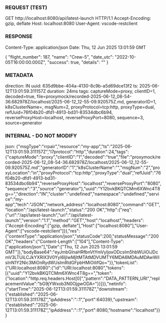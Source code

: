 ### REQUEST (TEST) ###
GET http://localhost:8080/api/latest-launch HTTP/1.1
Accept-Encoding: gzip\, deflate
Host: localhost:8080
User-Agent: vscode-restclient


### RESPONSE ###
Content-Type: application/json
Date: Thu\, 12 Jun 2025 13:01:59 GMT

{
  "flight_number": 187,
  "name": "Crew-5",
  "date_utc": "2022-10-05T16:00:00.000Z",
  "success": true,
  "details": ""
}


### METADATA ###
direction: IN
uuid: 635d9bbe-404a-4130-8c9b-a5d69dce13f2
ts: 2025-06-12T13:01:59.311157Z
duration: 24ms
tags: captureMode=proxy, clientID=1, decoded=true, file=proxymock/recorded-2025-06-12_08-54-36.682978Z/localhost/2025-06-12_12-55-09.920575Z.md, generatorID=1, k8sClusterName=, msgNum=2, proxyProtocol=tcp:http, proxyType=dual, refUuid=76f04b20-dfd1-4913-bd31-83534dbc6b94, reverseProxyHost=localhost, reverseProxyPort=8080, sequence=3, source=generator

### INTERNAL - DO NOT MODIFY ###
json: {"msgType":"rrpair","resource":"my-app","ts":"2025-06-12T13:01:59.311157Z","l7protocol":"http","duration":24,"tags":{"captureMode":"proxy","clientID":"1","decoded":"true","file":"proxymock/recorded-2025-06-12_08-54-36.682978Z/localhost/2025-06-12_12-55-09.920575Z.md","generatorID":"1","k8sClusterName":"","msgNum":"2","proxyLocation":"in","proxyProtocol":"tcp:http","proxyType":"dual","refUuid":"76f04b20-dfd1-4913-bd31-83534dbc6b94","reverseProxyHost":"localhost","reverseProxyPort":"8080","sequence":"3","source":"generator"},"uuid":"Y12bvkBKQTCMm6XWnc4T8g==","direction":"IN","cluster":"undefined","namespace":"undefined","service":"my-app","tech":"JSON","network_address":"localhost:8080","command":"GET","location":"/api/latest-launch","status":"200 OK","http":{"req":{"url":"/api/latest-launch","uri":"/api/latest-launch","version":"1.1","method":"GET","host":"localhost","headers":{"Accept-Encoding":["gzip, deflate"],"Host":["localhost:8080"],"User-Agent":["vscode-restclient"]}},"res":{"contentType":"application/json","statusCode":200,"statusMessage":"200 OK","headers":{"Content-Length":["104"],"Content-Type":["application/json"],"Date":["Thu, 12 Jun 2025 13:01:59 GMT"]},"bodyBase64":"eyJmbGlnaHRfbnVtYmVyIjoxODcsIm5hbWUiOiJDcmV3LTUiLCJkYXRlX3V0YyI6IjIwMjItMTAtMDVUMTY6MDA6MDAuMDAwWiIsInN1Y2Nlc3MiOnRydWUsImRldGFpbHMiOiIifQo="}},"tokenList":{"URI:localhost:8080":{"id":"URI:localhost:8080","tokens":[{"uuid":"Y12bvkBKQTCMm6XWnc4T8g==","token":{"location":"http.req.headers.Host[0]","pattern":"DATA_PATTERN_URI","replacementValue":"bG9jYWxob3N0OjgwODA="}}]}},"netinfo":{"startTime":"2025-06-12T13:01:59.311178Z","downstream":{"established":"2025-06-12T13:01:59.311178Z","ipAddress":"::1","port":64039},"upstream":{"established":"2025-06-12T13:01:59.311178Z","ipAddress":"::1","port":8080,"hostname":"localhost"}}}
